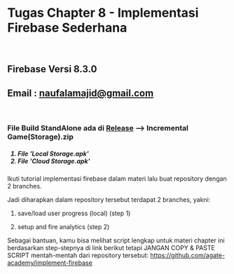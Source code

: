 # Tugas Chapter 8 - Implementasi Firebase Sederhana
<br>
  <h2>Firebase Versi 8.3.0</h2>
  <h2> Email : <a href="https://console.firebase.google.com/project/dilo-incremental-game-fb97a/overview?hl=id">naufalamajid@gmail.com</a> </h2>
<br>
<h3>File Build StandAlone ada di <a href = "https://github.com/NaufalAmajid/Implementasi_Firebase/releases/tag/0.1">Release</a> --> Incremental Game(Storage).zip </h3>
<h5>
  <ol>
    <li>File 'Local Storage.apk' </li>
    <li>File 'Cloud Storage.apk' </li>
  </ol>
</h5>
<p>
Ikuti tutorial implementasi firebase dalam materi lalu buat repository dengan 2 branches.

Jadi diharapkan dalam repository tersebut terdapat 2 branches, yakni:

1) save/load user progress (local) (step 1)

2) setup and fire analytics (step 2)

Sebagai bantuan, kamu bisa melihat script lengkap untuk materi chapter ini berdasarkan step-stepnya di link berikut tetapi JANGAN COPY & PASTE SCRIPT mentah-mentah dari repository tersebut:
<a href = "https://github.com/agate-academy/implement-firebase">https://github.com/agate-academy/implement-firebase</a>
</p>
